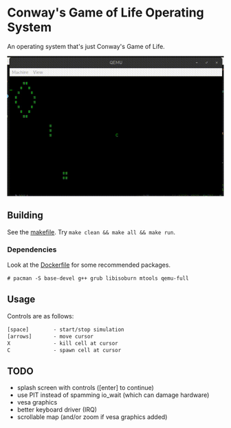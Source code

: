 # Conway's Game of Life Operating System
An operating system that's just Conway's Game of Life.

![demo](demo.gif)

## Building
See the [makefile](Makefile). Try `make clean && make all && make run`.

### Dependencies
Look at the [Dockerfile](Dockerfile) for some recommended packages.
```console
# pacman -S base-devel g++ grub libisoburn mtools qemu-full
```

## Usage
Controls are as follows:
```
[space]        - start/stop simulation
[arrows]       - move cursor
X              - kill cell at cursor
C              - spawn cell at cursor
```

## TODO
- splash screen with controls ([enter] to continue)
- use PIT instead of spamming io_wait (which can damage hardware)
- vesa graphics
- better keyboard driver (IRQ)
- scrollable map (and/or zoom if vesa graphics added)
